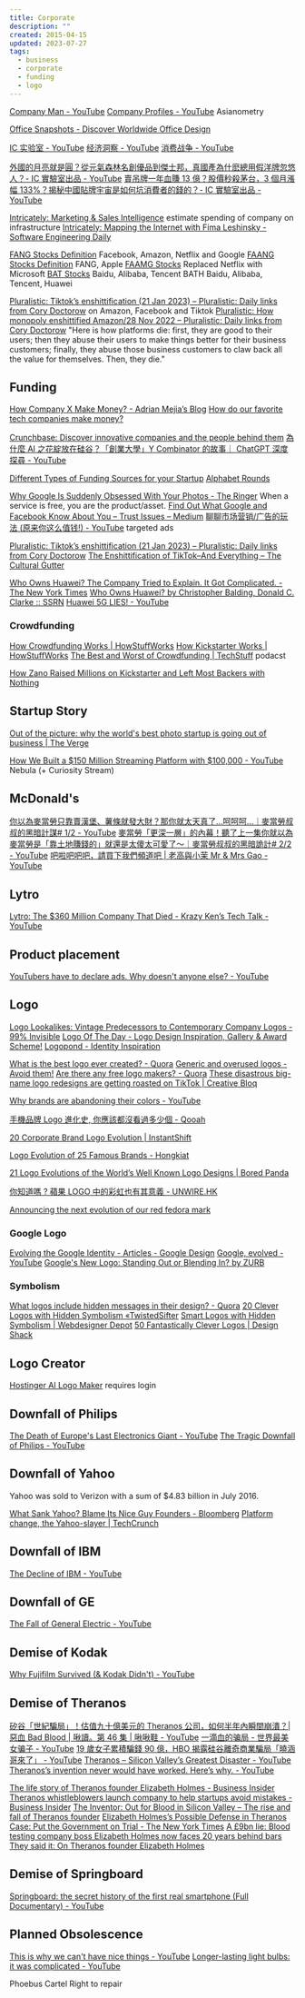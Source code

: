 ```yaml
---
title: Corporate
description: ""
created: 2015-04-15
updated: 2023-07-27
tags:
  - business
  - corporate
  - funding
  - logo
---
```


[Company Man - YouTube](https://www.youtube.com/channel/UCQMyhrt92_8XM0KgZH6VnRg)
[Company Profiles - YouTube](https://www.youtube.com/playlist?list=PLKtxx9TnH76Qod2z94xcDNV95_ItzIM-S) Asianometry

[Office Snapshots - Discover Worldwide Office Design](https://officesnapshots.com/)

[IC 实验室 - YouTube](https://www.youtube.com/channel/UCJ1zX4FZA15dwE2olLAO3-w)
[经济洞察 - YouTube](https://www.youtube.com/playlist?list=PLlRfc9iRmW9Z8CT1VatBzq_llDd9r6r4i)
[消费战争 - YouTube](https://www.youtube.com/playlist?list=PLlRfc9iRmW9YBf6iT_44SReiVgq7iIZK2)

[外國的月亮就是圓？從元氣森林名創優品到傑士邦，真國產為什麽總用假洋牌忽悠人？- IC 實驗室出品 - YouTube](https://www.youtube.com/watch?v=-kn_hOyMLF0)
[賣吊牌一年血賺 13 億？股價秒殺茅台，3 個月漲幅 133%？揭秘中國貼牌宇宙是如何坑消費者的錢的？- IC 實驗室出品 - YouTube](https://www.youtube.com/watch?v=U8Q7oNZMnr8)

[Intricately: Marketing & Sales Intelligence](https://www.intricately.com/) estimate spending of company on infrastructure
[Intricately: Mapping the Internet with Fima Leshinsky - Software Engineering Daily](https://softwareengineeringdaily.com/2019/04/25/intricately-mapping-the-internet-with-fima-leshinsky/)

[FANG Stocks Definition](https://www.investopedia.com/terms/f/fang-stocks-fb-amzn.asp) Facebook, Amazon, Netflix and Google
[FAANG Stocks Definition](https://www.investopedia.com/terms/f/faang-stocks.asp) FANG, Apple
[FAAMG Stocks](https://www.investopedia.com/terms/f/faamg-stocks.asp) Replaced Netflix with Microsoft
[BAT Stocks](https://www.investopedia.com/terms/b/bat-stocks.asp) Baidu, Alibaba, Tencent
BATH Baidu, Alibaba, Tencent, Huawei

[Pluralistic: Tiktok’s enshittification (21 Jan 2023) – Pluralistic: Daily links from Cory Doctorow](https://pluralistic.net/2023/01/21/potemkin-ai/#hey-guys) on Amazon, Facebook and Tiktok
[Pluralistic: How monopoly enshittified Amazon/28 Nov 2022 – Pluralistic: Daily links from Cory Doctorow](https://pluralistic.net/2022/11/28/enshittification/#relentless-payola)
"Here is how platforms die: first, they are good to their users; then they abuse their users to make things better for their business customers; finally, they abuse those business customers to claw back all the value for themselves. Then, they die."

## Funding

[How Company X Make Money? - Adrian Mejia’s Blog](http://adrianmejia.com/blog/2014/03/09/how-company-x-make-money/)
[How do our favorite tech companies make money?](https://www.seerinteractive.com/labs/how-do-they-make-money/)

[Crunchbase: Discover innovative companies and the people behind them](https://www.crunchbase.com/)
[為什麼 AI 之花綻放在硅谷？「創業大學」Y Combinator 的故事｜ ChatGPT 深度探尋 - YouTube](https://www.youtube.com/watch?v=QDvvNHxvk2s)

[Different Types of Funding Sources for your Startup](https://thetechpanda.com/2013/06/21/seven-types-of-funding-sources-for-your-startup/)
[Alphabet Rounds](https://www.investopedia.com/terms/a/alphabet_rounds.asp)

[Why Google Is Suddenly Obsessed With Your Photos - The Ringer](https://www.theringer.com/2017/5/25/16043842/google-photos-data-collection-e8578b3256e0)
When a service is free, you are the product/asset.
[Find Out What Google and Facebook Know About You – Trust Issues – Medium](https://medium.com/s/trustissues/find-out-what-google-and-facebook-know-about-you-31d0fa6d7b61)
[聊聊市场营销/广告的玩法 (原来你这么值钱!) - YouTube](https://www.youtube.com/watch?v=ERK34RQq9YU) targeted ads

[Pluralistic: Tiktok’s enshittification (21 Jan 2023) – Pluralistic: Daily links from Cory Doctorow](https://pluralistic.net/2023/01/21/potemkin-ai/)
[The Enshittification of TikTok–And Everything – The Cultural Gutter](https://culturalgutter.com/2023/01/25/the-enshitification-of-tiktok-and-everything/)

[Who Owns Huawei? The Company Tried to Explain. It Got Complicated. - The New York Times](https://www.nytimes.com/2019/04/25/technology/who-owns-huawei.html)
[Who Owns Huawei? by Christopher Balding, Donald C. Clarke :: SSRN](https://papers.ssrn.com/sol3/papers.cfm?abstract_id=3372669)
[Huawei 5G LIES! - YouTube](https://www.youtube.com/watch?v=IfxfdHJ3k9Y&feature=youtu.be)

### Crowdfunding

[How Crowdfunding Works | HowStuffWorks](https://money.howstuffworks.com/crowdfunding.htm)
[How Kickstarter Works | HowStuffWorks](https://money.howstuffworks.com/kickstarter.htm)
[The Best and Worst of Crowdfunding | TechStuff](https://shows.howstuffworks.com/techstuff/the-best-and-worst-of-crowdfunding.htm) podacst

[How Zano Raised Millions on Kickstarter and Left Most Backers with Nothing](https://medium.com/kickstarter/how-zano-raised-millions-on-kickstarter-and-left-backers-with-nearly-nothing-85c0abe4a6cb)

## Startup Story

[Out of the picture: why the world's best photo startup is going out of business | The Verge](http://www.theverge.com/2013/11/5/5039216/everpix-life-and-death-inside-the-worlds-best-photo-startup)

[How We Built a $150 Million Streaming Platform with $100,000 - YouTube](https://www.youtube.com/watch?v=Alqt6RCEWdM) Nebula (+ Curiosity Stream)

## McDonald's

[你以為麥當勞只靠賣漢堡、薯條就發大財？那你就太天真了...呵呵呵...｜麥當勞叔叔的黑暗計謀# 1/2 - YouTube](https://www.youtube.com/watch?v=MwPL4tifIjQ)
[麥當勞「更深一層」的內幕！聽了上一集你就以為麥當勞是「靠土地賺錢的」就還是太傻太可愛了～｜麥當勞叔叔的黑暗詭計# 2/2 - YouTube](https://www.youtube.com/watch?v=J-elNBg7Ras)
[吧啦吧吧吧，請買下我們頻道吧 | 老高與小茉 Mr & Mrs Gao - YouTube](https://www.youtube.com/watch?v=UMWKE2u8sPw)

## Lytro

[Lytro: The $360 Million Company That Died - Krazy Ken’s Tech Talk - YouTube](https://www.youtube.com/watch?v=Zo4u578ZqrU)

## Product placement

[YouTubers have to declare ads. Why doesn't anyone else? - YouTube](https://www.youtube.com/watch?v=L-x8DYTOv7w)

## Logo

[Logo Lookalikes: Vintage Predecessors to Contemporary Company Logos - 99% Invisible](https://99percentinvisible.org/article/logo-lookalikes-vintage-predecessors-contemporary-company-logos/)
[Logo Of The Day - Logo Design Inspiration, Gallery & Award Scheme!](http://logooftheday.com/)
[Logopond - Identity Inspiration](http://logopond.com/)

[What is the best logo ever created? - Quora](http://www.quora.com/What-is-the-best-logo-ever-created)
[Generic and overused logos - Avoid them!](http://www.gtgraphics.org/genericlogos.html)
[Are there any free logo makers? - Quora](http://www.quora.com/Are-there-any-free-logo-makers)
[These disastrous big-name logo redesigns are getting roasted on TikTok | Creative Bloq](https://www.creativebloq.com/news/tiktok-logo-redesign-fails)

[Why brands are abandoning their colors - YouTube](https://www.youtube.com/watch?v=hg4l5vuqHXc)

[手機品牌 Logo 進化史, 你應該都沒看過多少個 - Qooah](http://qooah.com/2015/04/13/%e6%89%8b%e6%a9%9f%e5%93%81%e7%89%8c-logo-%e9%80%b2%e5%8c%96%e5%8f%b2-%e4%bd%a0%e6%87%89%e8%a9%b2%e9%83%bd%e6%b2%92%e7%9c%8b%e9%81%8e%e5%a4%9a%e5%b0%91%e5%80%8b/)

[20 Corporate Brand Logo Evolution | InstantShift](http://www.instantshift.com/2009/01/29/20-corporate-brand-logo-evolution/)

[Logo Evolution of 25 Famous Brands - Hongkiat](http://www.hongkiat.com/blog/logo-evolution/)

[21 Logo Evolutions of the World’s Well Known Logo Designs | Bored Panda](http://www.boredpanda.com/21-logo-evolutions-pepsi-cola-apple-nike-nokia/)

[你知道嗎 ? 蘋果 LOGO 中的彩虹也有其意義 - UNWIRE.HK](http://unwire.hk/2015/06/28/apple-rainbow/fun-tech/)

[Announcing the next evolution of our red fedora mark](https://www.redhat.com/en/blog/announcing-next-evolution-our-red-fedora-mark)

### Google Logo

[Evolving the Google Identity - Articles - Google Design](https://design.google.com/articles/evolving-the-google-identity/)
[Google, evolved - YouTube](https://www.youtube.com/watch?v=olFEpeMwgHk&)
[Google's New Logo: Standing Out or Blending In? by ZURB](http://zurb.com/article/1402/google-s-new-logo-standing-out-or-blendin)

### Symbolism

[What logos include hidden messages in their design? - Quora](http://www.quora.com/What-logos-include-hidden-messages-in-their-design)
[20 Clever Logos with Hidden Symbolism «TwistedSifter](http://twistedsifter.com/2011/08/20-clever-logos-with-hidden-symbolism/)
[Smart Logos with Hidden Symbolism | Webdesigner Depot](http://www.webdesignerdepot.com/2010/07/smart-logos-with-hidden-symbolism/)
[50 Fantastically Clever Logos | Design Shack](http://designshack.net/articles/graphics/50-fantastically-clever-logos)

## Logo Creator

[Hostinger AI Logo Maker](https://logo.hostinger.com/) requires login

## Downfall of Philips

[The Death of Europe's Last Electronics Giant - YouTube](https://www.youtube.com/watch?v=WE58YisgFeQ)
[The Tragic Downfall of Philips - YouTube](https://www.youtube.com/watch?v=Zcf3ED5rPKk)

## Downfall of Yahoo

Yahoo was sold to Verizon with a sum of \$4.83 billion in July 2016.

[What Sank Yahoo? Blame Its Nice Guy Founders - Bloomberg](http://www.bloomberg.com/news/articles/2016-07-25/what-sank-yahoo-blame-its-nice-guy-founders)
[Platform change, the Yahoo-slayer | TechCrunch](https://techcrunch.com/2016/07/25/jaime-mobilster/)

## Downfall of IBM

[The Decline of IBM - YouTube](https://www.youtube.com/watch?v=l4b1D1vWRnc)

## Downfall of GE

[The Fall of General Electric - YouTube](https://www.youtube.com/watch?v=F5NumiX-yfI)

## Demise of Kodak

[Why Fujifilm Survived (& Kodak Didn't) - YouTube](https://www.youtube.com/watch?v=AdDIy0c5ZGo)

## Demise of Theranos

[矽谷「世紀騙局」！估值九十億美元的 Theranos 公司，如何半年內瞬間崩潰？| 惡血 Bad Blood | 啾讀。第 46 集 | 啾啾鞋 - YouTube](https://www.youtube.com/watch?v=7SPY9098mQs)
[一滴血的骗局 - 世界最美女骗子 - YouTube](https://www.youtube.com/watch?v=yIrTG6UtqO8)
[19 歲女子累積騙錢 90 億，HBO 揭露硅谷離奇商業騙局「曉涵哥來了」 - YouTube](https://www.youtube.com/watch?v=F7o4wUaTulk)
[Theranos – Silicon Valley’s Greatest Disaster - YouTube](https://www.youtube.com/watch?v=3CccfnRpPtM)
[Theranos’s invention never would have worked. Here’s why. - YouTube](https://www.youtube.com/watch?v=zoj1tk1xetQ)

[The life story of Theranos founder Elizabeth Holmes - Business Insider](https://www.businessinsider.com/theranos-founder-ceo-elizabeth-holmes-life-story-bio-2018-4)
[Theranos whistleblowers launch company to help startups avoid mistakes - Business Insider](https://www.businessinsider.com/theranos-whistleblowers-launch-company-to-help-startups-avoid-mistakes-2019-4)
[The Inventor: Out for Blood in Silicon Valley – The rise and fall of Theranos founder](https://www.thesouthafrican.com/theranos-founder-showmax-documentary-inventor/amp/)
[Elizabeth Holmes’s Possible Defense in Theranos Case: Put the Government on Trial - The New York Times](https://www.nytimes.com/2019/05/08/business/dealbook/elizabeth-holmes-theranos-trial.html)
[A £9bn lie: Blood testing company boss Elizabeth Holmes now faces 20 years behind bars](https://www.dailymail.co.uk/news/article-7018811/amp/A-9bn-lie-Blood-testing-company-boss-Elizabeth-Holmes-faces-20-years-bars.html)
[They said it: On Theranos founder Elizabeth Holmes](https://www.mercurynews.com/2019/06/09/they-said-it-on-theranos-founder-elizabeth-holmes/amp/)

## Demise of Springboard

[Springboard: the secret history of the first real smartphone (Full Documentary) - YouTube](https://www.youtube.com/watch?v=b9_Vh9h3Ohw)

## Planned Obsolescence

[This is why we can't have nice things - YouTube](https://www.youtube.com/watch?v=j5v8D-alAKE)
[Longer-lasting light bulbs: it was complicated - YouTube](https://www.youtube.com/watch?v=zb7Bs98KmnY)

Phoebus Cartel
Right to repair
